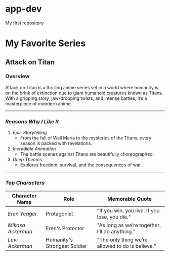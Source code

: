 # app-dev 
My first repository

# My Favorite Series

##  Attack on Titan 

### Overview  
Attack on Titan is a thrilling anime series set in a world where humanity is on the brink of extinction due to giant humanoid creatures known as Titans. With a gripping story, jaw-dropping twists, and intense battles, it’s a masterpiece of moedern anime.

---

### *Reasons Why I Like It*
1. *Epic Storytelling*  
   - From the fall of Wall Maria to the mysteries of the Titans, every season is packed with revelations.  
2. *Incredible Animation*  
   - The battle scenes against Titans are beautifully choreographed.  
3. *Deep Themes*  
   - Explores freedom, survival, and the consequences of war.  

---

### *Top Characters*
| Character Name      | Role                     | Memorable Quote                                  |
|---------------------|--------------------------|-------------------------------------------------|
| *Eren Yeager*     | Protagonist              | "If you win, you live. If you lose, you die."   |
| *Mikasa Ackerman* | Eren's Protector         | "As long as we’re together, I’ll do anything."  |
| *Levi Ackerman*   | Humanity's Strongest Soldier | "The only thing we’re allowed to do is believe." |
